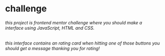 # challenge
###### this project is frontend mentor challenge where you should make a interface using JavaScript, HTML and CSS.
###### this interface contains an rating card when hitting one of those buttons you should get a message thanking you for rating!
